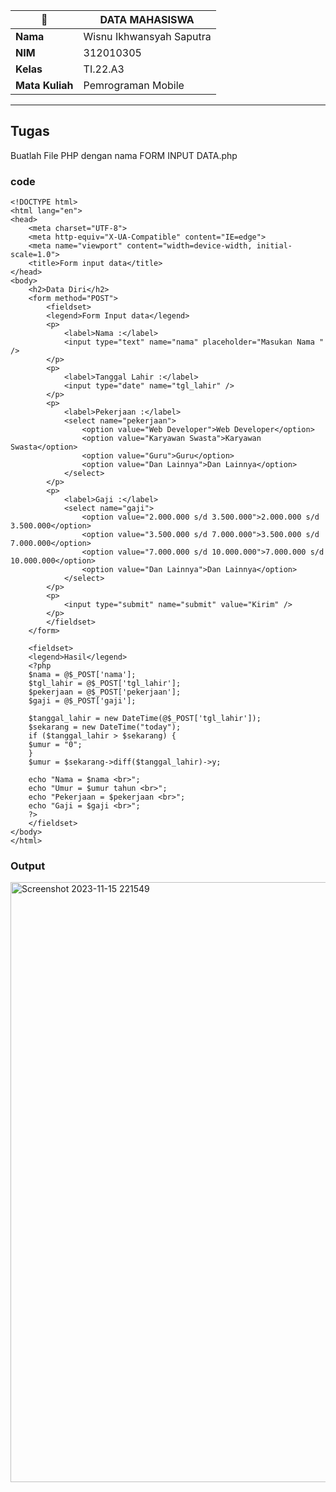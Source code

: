 | 🐻 | DATA MAHASISWA |
| -------- | --- |
| **Nama** | Wisnu Ikhwansyah Saputra|
| **NIM** | 312010305 |
| **Kelas** | TI.22.A3 |
| **Mata Kuliah** | Pemrograman Mobile |

---

## Tugas
Buatlah File PHP dengan nama FORM INPUT DATA.php

### code

    <!DOCTYPE html>
    <html lang="en">
    <head>
        <meta charset="UTF-8">
        <meta http-equiv="X-UA-Compatible" content="IE=edge">
        <meta name="viewport" content="width=device-width, initial-scale=1.0">
        <title>Form input data</title>
    </head>
    <body>
        <h2>Data Diri</h2>
        <form method="POST">
            <fieldset>
            <legend>Form Input data</legend>
            <p>
                <label>Nama :</label>
                <input type="text" name="nama" placeholder="Masukan Nama " />
            </p>
            <p>
                <label>Tanggal Lahir :</label>
                <input type="date" name="tgl_lahir" />
            </p>
            <p>
                <label>Pekerjaan :</label>
                <select name="pekerjaan">
                    <option value="Web Developer">Web Developer</option>
                    <option value="Karyawan Swasta">Karyawan Swasta</option>
                    <option value="Guru">Guru</option>
                    <option value="Dan Lainnya">Dan Lainnya</option>
                </select>
            </p>
            <p>
                <label>Gaji :</label>
                <select name="gaji">
                    <option value="2.000.000 s/d 3.500.000">2.000.000 s/d 3.500.000</option>
                    <option value="3.500.000 s/d 7.000.000">3.500.000 s/d 7.000.000</option>
                    <option value="7.000.000 s/d 10.000.000">7.000.000 s/d 10.000.000</option>
                    <option value="Dan Lainnya">Dan Lainnya</option>
                </select>
            </p>
            <p>
                <input type="submit" name="submit" value="Kirim" />
            </p>
            </fieldset>
        </form>
    
        <fieldset>
        <legend>Hasil</legend>
        <?php
        $nama = @$_POST['nama'];
        $tgl_lahir = @$_POST['tgl_lahir'];
        $pekerjaan = @$_POST['pekerjaan'];
        $gaji = @$_POST['gaji'];
    
        $tanggal_lahir = new DateTime(@$_POST['tgl_lahir']);
        $sekarang = new DateTime("today");
        if ($tanggal_lahir > $sekarang) { 
        $umur = "0";
        }
        $umur = $sekarang->diff($tanggal_lahir)->y;
        
        echo "Nama = $nama <br>";
        echo "Umur = $umur tahun <br>";
        echo "Pekerjaan = $pekerjaan <br>";
        echo "Gaji = $gaji <br>";
        ?>
        </fieldset>
    </body>
    </html>

### Output

<img width="960" alt="Screenshot 2023-11-15 221549" src="https://github.com/Wizzs1/Lab7Web/assets/110619093/1f550117-c842-46a1-9d02-14f3aba95413">
